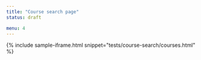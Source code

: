 ```yaml
---
title: "Course search page"
status: draft

menu: 4
---
```


{% include sample-iframe.html snippet="tests/course-search/courses.html" %}